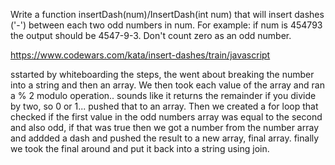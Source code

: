 
Write a function insertDash(num)/InsertDash(int num) that will insert dashes ('-') between each two odd numbers in num. For example: if num is 454793 the output should be 4547-9-3. Don't count zero as an odd number.

https://www.codewars.com/kata/insert-dashes/train/javascript

sstarted by whiteboarding the steps, the went about breaking the number into a string and then an array.  We then took each value of the array and ran a % 2 modulo operation.. sounds like it returns the remainder if you divide by two, so 0 or 1... pushed that to an array.  Then we created a for loop that checked if the first value in the odd numbers array was equal to the second and also odd, if that was true then we got a number from the number array and addded a dash and pushed the result to a new array, final array.  finally we took the final around and put it back into a string using join.


